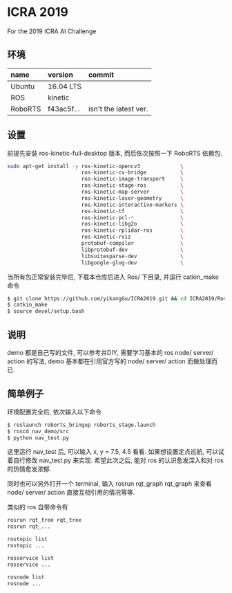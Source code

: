 # ICRA 2019

For the 2019 ICRA AI Challenge

## 环境

| name    | version    | commit                |
|:--------|:-----------|:----------------------|
| Ubuntu  | 16.04 LTS  |                       |
| ROS     | kinetic    |                       |
| RoboRTS | f43ac5f... | isn't the latest ver. |

## 设置

前提先安装 ros-kinetic-full-desktop 版本, 而后依次按照一下 RoboRTS 依赖包.

```bash
sudo apt-get install -y ros-kinetic-opencv3             \
                        ros-kinetic-cv-bridge           \
                        ros-kinetic-image-transport     \
                        ros-kinetic-stage-ros           \
                        ros-kinetic-map-server          \
                        ros-kinetic-laser-geometry      \
                        ros-kinetic-interactive-markers \
                        ros-kinetic-tf                  \
                        ros-kinetic-pcl-*               \
                        ros-kinetic-libg2o              \
                        ros-kinetic-rplidar-ros         \
                        ros-kinetic-rviz                \
                        protobuf-compiler               \
                        libprotobuf-dev                 \
                        libsuitesparse-dev              \
                        libgoogle-glog-dev              \
```

当所有包正常安装完毕后, 下载本仓库后进入 Ros/ 下目录, 并运行 catkin_make 命令

```bash
$ git clone https://github.com/yikangGu/ICRA2019.git && cd ICRA2019/Ros
$ catkin_make
$ source devel/setup.bash
```

## 说明

demo 都是自己写的文件, 可以参考并DIY, 需要学习基本的 ros node/ server/ action 的写法, demo 基本都在引用官方写的 node/ server/ action 而做处理而已.

## 简单例子

环境配置完全后, 依次输入以下命令

```bash
$ roslaunch roborts_bringup roborts_stage.launch
$ roscd nav_demo/src
$ python nav_test.py
```

这里运行 nav_test 后, 可以输入 x, y = 7.5, 4.5 看看. 如果想设置定点巡航, 可以试着自行修改 nav_test.py 来实现. 希望此次之后, 能对 ros 的认识愈发深入和对 ros 的热情愈发浓郁.

同时也可以另外打开一个 terminal, 输入 rosrun rqt_graph rqt_graph 来查看 node/ server/ action 直接互相引用的情况等等.

类似的 ros 自带命令有

```bash
rosrun rqt_tree rqt_tree 
rosrun rqt_...

rostopic list
rostopic ...

rosservice list
rosservice ...

rosnode list
rosnode ...
```